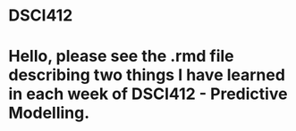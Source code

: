# DSCI412
# Hello, please see the .rmd file describing two things I have learned in each week of DSCI412 - Predictive Modelling.

